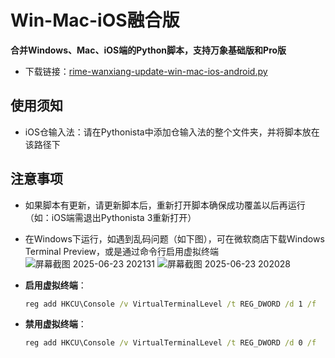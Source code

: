 # Win-Mac-iOS融合版

**合并Windows、Mac、iOS端的Python脚本，支持万象基础版和Pro版**

- 下载链接：[rime-wanxiang-update-win-mac-ios-android.py](https://github.com/rimeinn/rime-wanxiang-update-tools/releases/latest/download/rime-wanxiang-update-win-mac-ios-android.py)

## 使用须知

- iOS仓输入法：请在Pythonista中添加仓输入法的整个文件夹，并将脚本放在该路径下

## 注意事项

- 如果脚本有更新，请更新脚本后，重新打开脚本确保成功覆盖以后再运行（如：iOS端需退出Pythonista 3重新打开）
- 在Windows下运行，如遇到乱码问题（如下图），可在微软商店下载Windows Terminal Preview，或是通过命令行启用虚拟终端
    ![屏幕截图 2025-06-23 202131](https://github.com/user-attachments/assets/ee4a9c86-e76e-4433-9114-9b31088fb677)
    ![屏幕截图 2025-06-23 202028](https://github.com/user-attachments/assets/6b582f17-7819-44bb-aefb-bd239b876cc7)
- **启用虚拟终端**：

  ```cmd
  reg add HKCU\Console /v VirtualTerminalLevel /t REG_DWORD /d 1 /f
  ```

- **禁用虚拟终端**：

  ```cmd
  reg add HKCU\Console /v VirtualTerminalLevel /t REG_DWORD /d 0 /f
  ```
